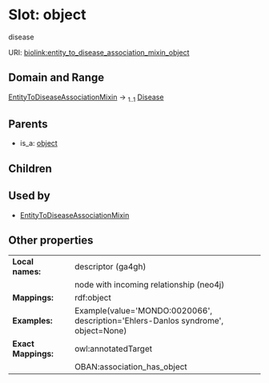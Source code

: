 
# Slot: object


disease

URI: [biolink:entity_to_disease_association_mixin_object](https://w3id.org/biolink/vocab/entity_to_disease_association_mixin_object)


## Domain and Range

[EntityToDiseaseAssociationMixin](EntityToDiseaseAssociationMixin.md) &#8594;  <sub>1..1</sub> [Disease](Disease.md)

## Parents

 *  is_a: [object](object.md)

## Children


## Used by

 * [EntityToDiseaseAssociationMixin](EntityToDiseaseAssociationMixin.md)

## Other properties

|  |  |  |
| --- | --- | --- |
| **Local names:** | | descriptor (ga4gh) |
|  | | node with incoming relationship (neo4j) |
| **Mappings:** | | rdf:object |
| **Examples:** | | Example(value='MONDO:0020066', description='Ehlers-Danlos syndrome', object=None) |
| **Exact Mappings:** | | owl:annotatedTarget |
|  | | OBAN:association_has_object |

